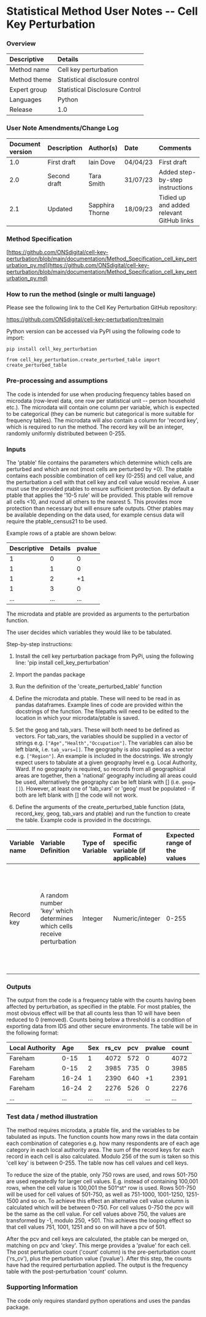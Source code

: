 # Statistical Method User Notes -- Cell Key Perturbation


### Overview

 | Descriptive      | Details                         |
 |:---              | :----                           |
 | Method name      |Cell key perturbation            | 
 | Method theme     |Statistical disclosure control   |
 | Expert group     |Statistical Disclosure Control   |
 | Languages        |Python                           |
 | Release          |1.0                              |


### User Note Amendments/Change Log

 | Document version  | Description |Author(s)       |     Date        |    Comments      |
 |:---               | :----       |:---            |:---             |:---              |      
 |1.0                |First draft  | Iain Dove      |04/04/23         |First draft       |
 |2.0                |Second draft  | Tara Smith     |31/07/23        |Added step-by-step instructions    |
 |2.1                | Updated    | Sapphira Thorne | 18/09/23        |Tidied up and added relevant GitHub links | 


### Method Specification

[https://github.com/ONSdigital/cell-key-perturbation/blob/main/documentation/Method_Specification_cell_key_perturbation_py.md](https://github.com/ONSdigital/cell-key-perturbation/blob/main/documentation/Method_Specification_cell_key_perturbation_py.md)

### How to run the method (single or multi language)

Please see the following link to the Cell Key Perturbation GitHub
repository:

<https://github.com/ONSdigital/cell-key-perturbation/tree/main>

Python version can be accessed via PyPI using the following code to
import:

```
pip install cell_key_perturbation

from cell_key_perturbation.create_perturbed_table import
create_perturbed_table
```

### Pre-processing and assumptions

The code is intended for use when producing frequency tables based on
microdata (row-level data, one row per statistical unit -- person
household etc.). The microdata will contain one column per variable,
which is expected to be categorical (they can be numeric but categorical
is more suitable for frequency tables). The microdata will also contain
a column for 'record key', which is required to run the method. The
record key will be an integer, randomly uniformly distributed between
0-255.

### Inputs

The 'ptable' file contains the parameters which determine which cells
are perturbed and which are not (most cells are perturbed by +0). The
ptable contains each possible combination of cell key (0-255) and cell
value, and the perturbation a cell with that cell key and cell value
would receive. A user must use the provided ptables to ensure sufficient
protection. By default a ptable that applies the '10-5 rule' will be
provided. This ptable will remove all cells \<10, and round all others
to the nearest 5. This provides more protection than necessary but will
ensure safe outputs. Other ptables may be available depending on the
data used, for example census data will require the ptable_census21 to
be used.

Example rows of a ptable are shown below:

 | Descriptive      | Details           | pvalue      |
 |:---              | :----             | :---        |
 |  1               | 0                 | 0           |
 |  1               | 1                 | 0           |
 |  1               | 2                 | +1           |
 |  1               | 3                 | 0           |
 |  ...             | ...               | ...           |


The microdata and ptable are provided as arguments to the perturbation
function.

The user decides which variables they would like to be tabulated.

Step-by-step instructions:

1.  Install the cell key perturbation package from PyPi, using the
    following line: 'pip install cell_key_perturbation'

2.  Import the pandas package

3.  Run the definition of the 'create_perturbed_table' function

4.  Define the microdata and ptable. These will need to be read in as
    pandas dataframes. Example lines of code are provided within the
    docstrings of the function. The filepaths will need to be edited to
    the location in which your microdata/ptable is saved.

5.  Set the geog and tab_vars. These will both need to be defined as
    vectors. For tab_vars, the variables should be supplied in a vector
    of strings e.g. ```["Age","Health","Occupation"]```. The variables
    can also be left blank, i.e. ```tab_vars=[]```. The geography is also
    supplied as a vector e.g. ```["Region"]```. An example is included in
    the docstrings. We strongly expect users to tabulate at a given
    geography level e.g. Local Authority, Ward. If no geography is
    required, so records from all geographical areas are together, then
    a 'national' geography including all areas could be used,
    alternatively the geography can be left blank with [] (i.e.
    ```geog=[]```). However, at least one of 'tab_vars' or 'geog' must be
    populated - if both are left blank with [] the code will not work.

6.  Define the arguments of the create_perturbed_table function (data,
    record_key, geog, tab_vars and ptable) and run the function to
    create the table. Example code is provided in the docstrings.
    
 | Variable name | Variable Definition |Type of Variable| Format of specific variable (if applicable)| Expected range of the values | Meaning of the values| Expected level of aggregation | Frequency |Comments | 
 |:---       |:---     |:---     |:---   |:--- |:--- |:--- | :--- | :--- |
 | Record key | A random number 'key' which determines which cells receive perturbation |Integer | Numeric/integer | 0-255 | The values do not carry meaning, but they must remain unchanged to provide consistency in the results | It is expected that users will tabulate 1-4 variables for a particular geography level e.g. tabulate age by sex at local authority level |  | | 


### Outputs

The output from the code is a frequency table with the counts having
been affected by perturbation, as specified in the ptable. For most
ptables, the most obvious effect will be that all counts less than 10
will have been reduced to 0 (removed). Counts being below a threshold is
a condition of exporting data from IDS and other secure environments.
The table will be in the following format:

  |Local Authority | Age | Sex | rs_cv | pcv | pvalue | count |
  |:---            |:--- |:--- |:---   |:--- |:---    |:---   | 
  |Fareham         | 0-15 | 1  | 4072  | 572 | 0      | 4072  |
  |Fareham         | 0-15 | 2  | 3985  | 735 | 0      | 3985  |
  |Fareham         | 16-24 | 1  | 2390  | 640 | +1      | 2391  |
  |Fareham         | 16-24 | 2  | 2276  | 526 | 0      | 2276  |
  |...         | ... | ...  | ...  | ... | ...      | ...  |



### Test data / method illustration

The method requires microdata, a ptable file, and the variables to be
tabulated as inputs. The function counts how many rows in the data
contain each combination of categories e.g. how many respondents are of
each age category in each local authority area. The sum of the record
keys for each record in each cell is also calculated. Modulo 256 of the
sum is taken so this 'cell key' is between 0-255. The table now has cell
values and cell keys.

To reduce the size of the ptable, only 750 rows are used, and rows
501-750 are used repeatedly for larger cell values. E.g. instead of
containing 100,001 rows, when the cell value is 100,001 the 501^st^ row
is used. Rows 501-750 will be used for cell values of 501-750, as well
as 751-1000, 1001-1250, 1251-1500 and so on. To achieve this effect an
alternative cell value column is calculated which will be between 0-750.
For cell values 0-750 the pcv will be the same as the cell value. For
cell values above 750, the values are transformed by -1, modulo 250,
+501. This achieves the looping effect so that cell values 751, 1001,
1251 and so on will have a pcv of 501.

After the pcv and cell keys are calculated, the ptable can be merged on,
matching on pcv and 'ckey'. This merge provides a 'pvalue' for each
cell. The post perturbation count ('count' column) is the
pre-perturbation count ('rs_cv'), plus the perturbation value
('pvalue'). After this step, the counts have had the required
perturbation applied. The output is the frequency table with the
post-perturbation 'count' column.

### Supporting Information

The code only requires standard python operations and uses the pandas
package.
